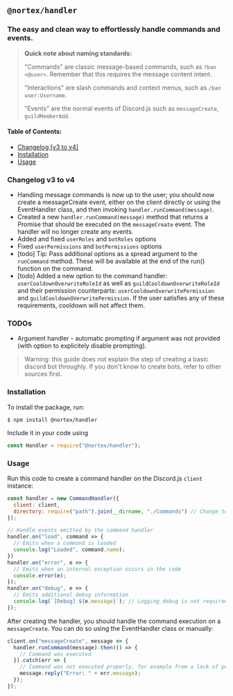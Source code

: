 ## `@nortex/handler`
### The easy and clean way to effortlessly handle commands and events.

> **Quick note about naming standards:**
>
> "Commands" are classic message-based commands, such as `?ban <@user>`.
> Remember that this requires the message content intent.
> 
> "Interactions" are slash commands and context menus, such as `/ban user:Username`.
> 
> "Events" are the normal events of Discord.js such as `messageCreate`, `guildMemberAdd`.

#### Table of Contents:
- [Changelog [v3 to v4]](#changelog)
- [Installation](#installation)
- [Usage](#usage)

<a id="changelog"></a>
### Changelog v3 to v4

- Handling message commands is now up to the user; you should now create a messageCreate event, either on the client directly or using the EventHandler class, and then invoking `handler.runCommand(message)`.
- Created a new `handler.runCommand(message)` method that returns a Promise that should be executed on the `messageCreate` event. The handler will no longer create any events.
- Added and fixed `userRoles` and `botRoles` options
- Fixed `userPermissions` and `botPermissions` options
- [todo] Tip: Pass additional options as a spread argument to the `runCommand` method. These will be available at the end of the run() function on the command.
- [todo] Added a new option to the command handler: `userCooldownOverwriteRoleId` as well as `guildCooldownOverwriteRoleId` and their permission counterparts: `userCooldownOverwritePermission` and `guildCooldownOVerwritePermission`. If the user satisfies any of these requirements, cooldown will not affect them.

<a id="todos"></a>
### TODOs
- Argument handler - automatic prompting if argument was not provided (with option to explicitely disable prompting).

<a id="disclaimer"></a>
> Warning: this guide does not explain the step of creating a basic discord bot throughly. If you don't know to create bots, refer to other sources first.
<a id="installation"></a>
### Installation

To install the package, run:
```shell
$ npm install @nortex/handler
```

Include it in your code using
```js
const Handler = require("@nortex/handler");
```

<a id="usage"></a>
### Usage
Run this code to create a command handler on the Discord.js `client` instance:
```js
const handler = new CommandHandler({
  client: client,
  directory: require("path").join(__dirname, "./Commands") // Change to your directory
});

// Handle events emitted by the command handler
handler.on("load", command => {
  // Emits when a command is loaded
  console.log("Loaded", command.name);
})
handler.on("error", e => {
  // Emits when an internal exception occurs in the code
  console.error(e);
});
handler.on("debug", e => {
  // Emits additional debug information
  console.log(`[Debug] ${e.message}`); // Logging debug is not required but very useful when creating the bot.
});
```

After creating the handler, you should handle the command execution on a `messageCreate`. You can do so using the EventHandler class or manually:
```js
client.on("messageCreate", message => {
  handler.runCommand(message).then(() => {
	// Command was executed
  }).catch(err => {
	// Command was not executed properly, for example from a lack of permissions.
	message.reply("Error: " + err.message);
  });
});
```
